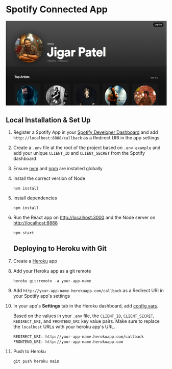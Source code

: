 # Spotify Connected App
![App screenshot](/client/public/og.png)

## Local Installation & Set Up

1. Register a Spotify App in your [Spotify Developer Dashboard](https://developer.spotify.com/dashboard/) and add `http://localhost:8888/callback` as a Redirect URI in the app settings

2. Create a `.env` file at the root of the project based on `.env.example` and add your unique `CLIENT_ID` and `CLIENT_SECRET` from the Spotify dashboard

3. Ensure [nvm](https://github.com/nvm-sh/nvm) and [npm](https://www.npmjs.com/) are installed globally

4. Install the correct version of Node

   ```shell
   nvm install
   ```

5. Install dependencies

   ```shell
   npm install
   ```

6. Run the React app on <http://localhost:3000> and the Node server on <http://localhost:8888>

   ```shell
   npm start
   ```

   ## Deploying to Heroku with Git

7. Create a [Heroku](https://www.heroku.com/) app

8. Add your Heroku app as a git remote

   ```shell
   heroku git:remote -a your-app-name
   ```

9. Add `http://your-app-name.herokuapp.com/callback` as a Redirect URI in your Spotify app's settings

10. In your app's **Settings** tab in the Heroku dashboard, add [config vars](https://devcenter.heroku.com/articles/config-vars#using-the-heroku-dashboard).

    Based on the values in your `.env` file, the `CLIENT_ID`, `CLIENT_SECRET`, `REDIRECT_URI`, and `FRONTEND_URI` key value pairs. Make sure to replace the `localhost` URLs with your heroku app's URL.

    ```env
    REDIRECT_URI: http://your-app-name.herokuapp.com/callback
    FRONTEND_URI: http://your-app-name.herokuapp.com
    ```

11. Push to Heroku

    ```shell
    git push heroku main
    ```

